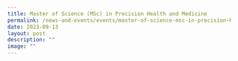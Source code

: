 ```yaml
---
title: Master of Science (MSc) in Precision Health and Medicine
permalink: /news-and-events/events/master-of-science-msc-in-precision-health-and-medicine/
date: 2023-09-13
layout: post
description: ""
image: ""
---
```

